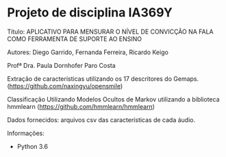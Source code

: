 # Projeto de disciplina IA369Y

Título: APLICATIVO PARA MENSURAR O NÍVEL DE CONVICÇÃO NA FALA COMO FERRAMENTA DE SUPORTE AO ENSINO

Autores: Diego Garrido, Fernanda Ferreira, Ricardo Keigo

Profª Dra. Paula Dornhofer Paro Costa

Extração de características utilizando os 17 descritores do Gemaps. (https://github.com/naxingyu/opensmile)

Classificação Utilizando Modelos Ocultos de Markov utilizando a biblioteca hmmlearn (https://github.com/hmmlearn/hmmlearn)

Dados fornecidos: arquivos csv das características de cada áudio.

Informações: 
- Python 3.6
